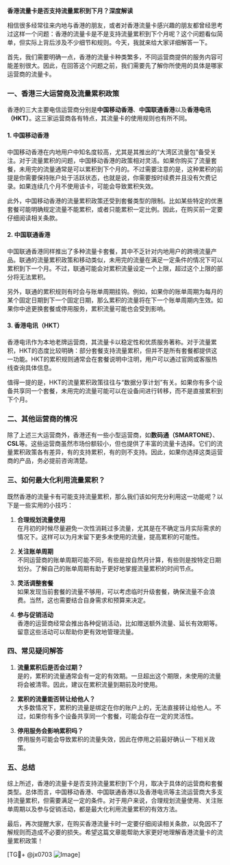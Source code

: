 **香港流量卡是否支持流量累积到下月？深度解读**

相信很多经常往来内地与香港的朋友，或者对香港流量卡感兴趣的朋友都曾经思考过这样一个问题：香港的流量卡是不是支持流量累积到下个月呢？这个问题看似简单，但实际上背后涉及不少细节和规则。今天，我就来给大家详细解答一下。

首先，我们需要明确一点，香港的流量卡种类繁多，不同运营商提供的服务内容可能差别很大。因此，在回答这个问题之前，我们需要先了解你所使用的具体是哪家运营商的流量卡。

### 一、香港三大运营商及流量累积政策

香港的三大主要电信运营商分别是**中国移动香港**、**中国联通香港**以及**香港电讯（HKT）**。这三家运营商各有特点，其流量卡的使用规则也有所不同。

#### 1. **中国移动香港**
中国移动香港在内地用户中知名度较高，尤其是其推出的“大湾区流量包”备受关注。对于流量累积的问题，中国移动香港的政策相对灵活。如果你购买了流量套餐，未用完的流量通常是可以累积到下个月的。不过需要注意的是，这种累积的前提是你需要保持账户处于活跃状态，也就是说，你需要按时续费并且没有欠费记录。如果连续几个月不使用该卡，可能会导致累积失效。

此外，中国移动香港的流量累积政策还受到套餐类型的限制。比如某些特定的优惠套餐可能明确规定流量不能累积，或者只能累积一定比例。因此，在购买前一定要仔细阅读相关条款。

#### 2. **中国联通香港**
中国联通香港同样推出了多种流量卡套餐，其中不乏针对内地用户的跨境流量产品。联通的流量累积政策和移动类似，未用完的流量在满足一定条件的情况下可以累积到下一个月。不过，联通可能会对累积流量设定一个上限，超过这个上限的部分将无法累积。

另外，联通的累积规则有时会与账单周期挂钩。例如，如果你的账单周期为每月的某个固定日期到下一个固定日期，那么累积的流量将在下一个账单周期内生效。如果你中途更换套餐或停用服务，累积流量可能也会受到影响。

#### 3. **香港电讯（HKT）**
香港电讯作为本地老牌运营商，其流量卡以稳定性和优质服务著称。对于流量累积，HKT的态度比较明确：部分套餐支持流量累积，但并不是所有套餐都提供这一功能。HKT的累积规则通常会在套餐说明中注明，用户可以通过官网或客服热线查询具体信息。

值得一提的是，HKT的流量累积政策往往与“数据分享计划”有关。如果你有多个设备共享同一个套餐，未用完的流量可能可以在设备间进行转移，而不是直接累积到下个月。

### 二、其他运营商的情况

除了上述三大运营商外，香港还有一些小型运营商，如**数码通（SMARTONE）**、**CSL**等。这些运营商虽然市场份额较小，但也提供了丰富的流量卡选择。它们的流量累积政策各有差异，有的支持累积，有的则不支持。因此，如果你选择这类运营商的产品，务必提前咨询清楚。

### 三、如何最大化利用流量累积？

既然香港的流量卡有可能支持流量累积，那么我们该如何充分利用这一功能呢？以下是一些实用的小技巧：

1. **合理规划流量使用**  
   在月初的时候尽量避免一次性消耗过多流量，尤其是在不确定当月实际需求的情况下。这样可以为月末留下更多未使用的流量，提高累积的可能性。

2. **关注账单周期**  
   不同运营商的账单周期可能不同，有些是按自然月计算，有些则是按特定日期划分。了解自己的账单周期有助于更好地掌握流量累积的时间节点。

3. **灵活调整套餐**  
   如果发现当前套餐的流量不够用，可以考虑临时升级套餐，确保流量不会浪费。当然，这也需要结合自身需求和预算来决定。

4. **参与促销活动**  
   香港的运营商经常会推出各种促销活动，比如赠送额外流量、延长有效期等。留意这些活动可以帮助你更有效地管理流量。

### 四、常见疑问解答

1. **流量累积后是否会过期？**  
   是的，累积的流量通常会有一定的有效期。一旦超出这个期限，未使用的流量将会被清零。因此，建议在累积流量到期前及时使用。

2. **累积的流量能否转让给他人？**  
   大多数情况下，累积的流量是绑定在你的账户上的，无法直接转让给他人。不过，如果你有多个设备共享同一个套餐，可能会存在一定的灵活性。

3. **停用服务会影响累积吗？**  
   停用服务可能会导致累积的流量失效，因此在停用之前最好确认一下相关政策。

### 五、总结

综上所述，香港的流量卡是否支持流量累积到下个月，取决于具体的运营商和套餐类型。总体而言，中国移动香港、中国联通香港以及香港电讯等主流运营商大多支持流量累积，但需要满足一定的条件。对于用户来说，合理规划流量使用、关注账单周期以及参与促销活动，都是最大化利用流量累积的有效方法。

最后，再次提醒大家，在购买香港流量卡时一定要仔细阅读相关条款，以免因不了解规则而造成不必要的损失。希望这篇文章能帮助大家更好地理解香港流量卡的流量累积政策！

[TG💪+ @jx0703 ![Image](https://github.com/user-attachments/assets/dbca1d08-cadb-493c-b0ec-ad6f7a83f270)]
